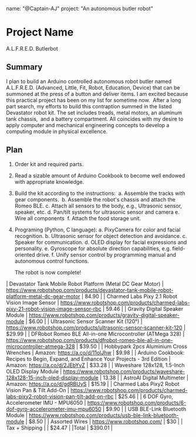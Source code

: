 name: "@Captain-AJ"
project: "An autonomous butler robot"

# Project Name
A.L.F.R.E.D. Butlerbot

## Summary

I plan to build an Arduino controlled autonomous robot butler named A.L.F.R.E.D. (Advanced, Little, Fit, Robot, Education, Device) that can be summoned at the press of a 
button and deliver items. I am excited because this practical project has been on my list for sometime now. 
After a long part search, my efforts to build this contraption summed in the listed Devastator robot kit. The set includes treads, metal motors, an aluminum tank chassis, 
and a battery compartment.
All coincides with my desire to apply computer and mechanical engineering concepts to develop a computing module in physical excellence.

## Plan

1. Order kit and required parts.

2. Read a sizable amount of Arduino Cookbook to become well endowed with appropriate knowledge.

3. Build the kit according to the instructions: 
a. Assemble the tracks with gear components. 
b. Assemble the robot's chassis and attach the Romeo BLE.
c. Attach all sensors to the body, e.g., Ultrasonic sensor, speaker, etc.
d. Pan/tilt systems for ultrasonic sensor and camera
e. Wire all components 
f. Attach the food storage unit.

4. Programing (Python, C language):
a. PixyCamera for color and facial recognition.
b. Ultrasonic sensor for object detection and avoidance.
c. Speaker for communication.
d. OLED display for facial expressions and personality.
e. Gyroscope for absolute direction capabilities, e.g. field-oriented drive.
f. Unify sensor control by programming manual and autonomous control functions.

    The robot is now complete!


| Devastator Tank Mobile Robot Platform (Metal DC Gear Motor) | https://www.robotshop.com/products/devastator-tank-mobile-robot-platform-metal-dc-gear-motor | 84.90 |
| Charmed Labs Pixy 2.1 Robot Vision Image Sensor | https://www.robotshop.com/products/charmed-labs-pixy-21-robot-vision-image-sensor-rbc | 59.46 |
| Gravity Digital Speaker Module | https://www.robotshop.com/products/gravity-digital-speaker-module | $6.00 |
| Ultrasonic Sensor Scanner Kit (120°) | https://www.robotshop.com/products/ultrasonic-sensor-scanner-kit-120 | $29.99 |
| DFRobot Romeo BLE All-in-one Microcontroller (ATMega 328) | https://www.robotshop.com/products/dfrobot-romeo-ble-all-in-one-microcontroller-atmega-328 | $39.50 |
| Hobbypark 2pcs Aluminium Cross Wrenches | Amazon: https://a.co/d/11olJhw | $9.98 |
| Arduino Cookbook: Recipes to Begin, Expand, and Enhance Your Projects -    3rd Edition | Amazon: https://a.co/d/2JEbYvZ | $33.28 |
| Waveshare 128x128, 1.5-Inch OLED Display Module | https://www.robotshop.com/products/waveshare-128x128-15-inch-oled-display-module | 13.38 |
| AstroAI Digital Multimeter | Amazon: https://a.co/d/gdRBUyS | $15.19 |
| Charmed Labs Pixy2 Robot Vision Pan & Tilt Add-On | https://www.robotshop.com/products/charmed-labs-pixy2-robot-vision-pan-tilt-add-on-rbc | $25.46 |
| 6 DOF Gyro, Accelerometer IMU - MPU6050 | https://www.robotshop.com/products/6-dof-gyro-accelerometer-imu-mpu6050 | $9.90 |
| USB BLE-Link Bluetooth Module | https://www.robotshop.com/products/usb-ble-link-bluetooth-module | $8.50 |
| Assorted Wires | https://www.robotshop.com/ | $30 |
| Tax + Shipping |  | $24.47 |
|Total | $390.01 |
